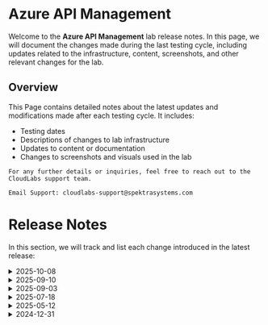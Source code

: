 # Azure API Management
Welcome to the **Azure API Management** lab release notes. In this page, we will document the changes made during the last testing cycle, including updates related to the infrastructure, content, screenshots, and other relevant changes for the lab.

## Overview

This Page contains detailed notes about the latest updates and modifications made after each testing cycle. It includes:

- Testing dates
- Descriptions of changes to lab infrastructure
- Updates to content or documentation
- Changes to screenshots and visuals used in the lab

`For any further details or inquiries, feel free to reach out to the CloudLabs support team.`

`Email Support: cloudlabs-support@spektrasystems.com`

# Release Notes

In this section, we will track and list each change introduced in the latest release:

<details>
  <summary>2025-10-08</summary>

## Release Date: 2025-10-08

### Summary of Changes

Made minor updates by adding clearer, up-to-date UI screenshots and refining instructions to enhance clarity, improve accuracy, and ensure a smoother learning experience.  

### Infrastructure Changes

N/A

### Content Changes

N/A

### Screenshot Updates

- **Minor updates**: 

    - **Updated UI Screenshots**: Replaced screenshots to match the latest user interface.
      
### Testing Notes

- **Testing Date**: 2025-10-08

### Testing Scope 

Performed end-to-end architecture validation, including RBAC and policy compliance checks, and verification of prerequisites.

---
</details>

<details>
  <summary>2025-09-10</summary>

## Release Date: 2025-09-10

### Summary of Changes

- The lab has been successfully tested, and the lab content along with validations have been reviewed and updated.

### Testing Notes

- **Testing Date**: 2025-09-10

### Testing Scope 

- Performed end to end lab testing and all validations were successful, updated lab guide for better clarity.

</details>

<details>
  <summary>2025-09-03</summary>

## Release Date: 2025-09-203

### Summary of Changes

Updated the lab guide with clearer UI screenshots, refined step-by-step instructions, and content updates to enhance clarity, accuracy, and usability.

### Infrastructure Changes

N/A

### Content Changes

- Fixed the issue with the Calculator API, updated the steps accordingly.

### Screenshot Updates

- **Minor updates**: 

    - **Updated UI Screenshots**: Replaced screenshots to match the latest user interface, and added clearer screenshots.
      
### Testing Notes

- **Testing Date**: 2025-09-03

### Testing Scope 

 Conducted end-to-end architecture validation, RBAC/policy checks, fixed issues with the content, prerequisite, and license verification.

---
</details>


<details>

  <summary>2025-07-18</summary>   

### 2025-07-18
- Infrastructure Changes:
  NA

- Content Updates:
  Revised multiple instructions throughout the lab guide to enhance clarity and improve overall readability

- Screenshot Updates:
  Replaced and updated several screenshots to reflect the current UI.  
  Additional screenshots were also added where needed to support new or modified instructions.

- Testing done: 2025-07-18
</details>

<details>
  
  <summary>2025-05-12</summary>   


### 2025-05-12
- Infrastructure Changes:
  NA

- Content Updates:
  During Lab 1, Exercise 1, we encountered an issue while testing the Echo API within the API Management (APIM) service. Specifically, the GET request for the Echo API's retrieve resource operation was returning a "404 Not Found" error. To address this issue the lab guide for Lab 1 has been updated to include steps for creating a new Echo API using the current, valid endpoint of the Echo API.

- Screenshot Updates:
  Added screenshots for the new added steps.

- Testing done: 2025-05-12

</details>

<details>
  
  <summary>2024-12-31</summary>

### 2024-12-31

- Major Updates

    - **Exercise 9, Task 3: API Proxy to Serverless**  
        - The **Functions** option in the Function App is no longer available.  
        - Updated the lab guide to include detailed steps for creating a function and deploying it to the **Function App** using **Visual Studio Code**.

- Minor Updates

    - Enhanced lab guide instructions to improve clarity and usability for participants.  
    - Updated screenshots across the lab guide to reflect the latest UI changes, ensuring a consistent and intuitive user experience.

</details>





